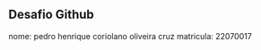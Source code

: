 Desafio Github
-------------------

nome: pedro henrique coriolano oliveira cruz
matricula: 22070017